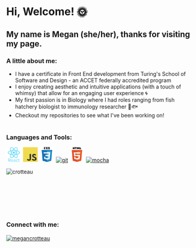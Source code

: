 # Hi, Welcome! :sun_with_face:
## My name is Megan (she/her), thanks for visiting my page. 
### A little about me: 
- I have a certificate in Front End development from Turing's School of Software and Design - an ACCET federally accredited program
- I enjoy creating aesthetic and intuitive applications (with a touch of whimsy) that allow for an engaging user experience 🌀
- My first passion is in Biology where I had roles ranging from fish hatchery biologist to immunology researcher 🔬🐟
- Checkout my repositories to see what I've been working on! <br><br>
<h3 align="left">Languages and Tools:</h3>
<p align="left"> 
  <a href="https://reactjs.org/" target="_blank" rel="noreferrer"> 
    <img src="https://raw.githubusercontent.com/devicons/devicon/master/icons/react/react-original-wordmark.svg" alt="react" width="40" height="40"/></a>
  <a href="https://developer.mozilla.org/en-US/docs/Web/JavaScript" target="_blank" rel="noreferrer"> 
    <img src="https://raw.githubusercontent.com/devicons/devicon/master/icons/javascript/javascript-original.svg" alt="javascript" width="40" height="40"/></a> 
  <a href="https://www.w3schools.com/css/" target="_blank" rel="noreferrer"> 
    <img src="https://raw.githubusercontent.com/devicons/devicon/master/icons/css3/css3-original-wordmark.svg" alt="css3" width="40" height="40"/></a> 
  <a href="https://git-scm.com/" target="_blank" rel="noreferrer"> 
    <img src="https://www.vectorlogo.zone/logos/git-scm/git-scm-icon.svg" alt="git" width="40" height="40"/></a> 
  <a href="https://www.w3.org/html/" target="_blank" rel="noreferrer"> 
    <img src="https://raw.githubusercontent.com/devicons/devicon/master/icons/html5/html5-original-wordmark.svg" alt="html5" width="40" height="40"/></a> 
  <a href="https://mochajs.org" target="_blank" rel="noreferrer"> 
    <img src="https://www.vectorlogo.zone/logos/mochajs/mochajs-icon.svg" alt="mocha" width="40" height="40"/></a> 
</p>
<p><img align="left" src="https://github-readme-stats.vercel.app/api/top-langs?username=crotteau&show_icons=true&locale=en&layout=compact" alt="crotteau"/></p><br>

<br><br><br><br><br><h3 align="left">Connect with me:</h3>
<p align="left">
<a href="https://linkedin.com/in/megancrotteau" target="blank"><img align="center" src="https://raw.githubusercontent.com/rahuldkjain/github-profile-readme-generator/master/src/images/icons/Social/linked-in-alt.svg" alt="megancrotteau" height="30" width="40" /></a>
</p>
